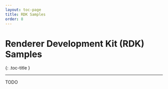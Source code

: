 ```yaml
---
layout: toc-page
title: RDK Samples
order: 8
---
```


# Renderer Development Kit (RDK) Samples
{: .toc-title }

---

TODO

